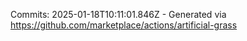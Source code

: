 Commits: 2025-01-18T10:11:01.846Z - Generated via https://github.com/marketplace/actions/artificial-grass
<br>
